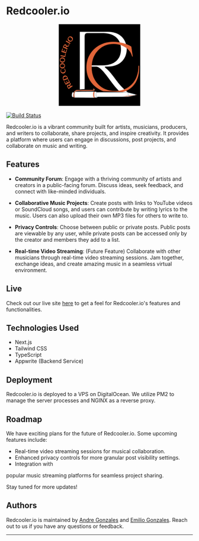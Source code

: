# Redcooler.io

<p align='center'>
  <img src='./public/rc-logo-black-bg.png' width='220' >
</p>

[![Build Status](https://img.shields.io/badge/build-passing-brightgreen.svg)](https://redcooler.io)

Redcooler.io is a vibrant community built for artists, musicians, producers, and writers to collaborate, share projects, and inspire creativity. It provides a platform where users can engage in discussions, post projects, and collaborate on music and writing.

## Features

- **Community Forum**: Engage with a thriving community of artists and creators in a public-facing forum. Discuss ideas, seek feedback, and connect with like-minded individuals.

- **Collaborative Music Projects**: Create posts with links to YouTube videos or SoundCloud songs, and users can contribute by writing lyrics to the music. Users can also upload their own MP3 files for others to write to.

- **Privacy Controls**: Choose between public or private posts. Public posts are viewable by any user, while private posts can be accessed only by the creator and members they add to a list.

- **Real-time Video Streaming**: (Future Feature) Collaborate with other musicians through real-time video streaming sessions. Jam together, exchange ideas, and create amazing music in a seamless virtual environment.

## Live

Check out our live site [here](https://redcooler.io/) to get a feel for Redcooler.io's features and functionalities.

## Technologies Used

- Next.js
- Tailwind CSS
- TypeScript
- Appwrite (Backend Service)

## Deployment

Redcooler.io is deployed to a VPS on DigitalOcean. We utilize PM2 to manage the server processes and NGINX as a reverse proxy.

## Roadmap

We have exciting plans for the future of Redcooler.io. Some upcoming features include:

- Real-time video streaming sessions for musical collaboration.
- Enhanced privacy controls for more granular post visibility settings.
- Integration with

popular music streaming platforms for seamless project sharing.

Stay tuned for more updates!

## Authors

Redcooler.io is maintained by [Andre Gonzales](https://github.com/gibstock) and [Emilio Gonzales](https://github.com/EmilioG1). Reach out to us if you have any questions or feedback.

---
